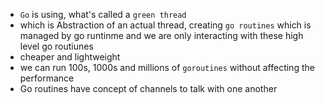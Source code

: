 * `Go` is using, what's called a `green thread`
* which is Abstraction of an actual thread, creating `go routines` which is managed by go runtinme and we are only interacting with these high level go routiunes
* cheaper and lightweight
* we can run 100s, 1000s and millions of `goroutines` without affecting the performance
* Go routines have concept of  channels to talk with one another